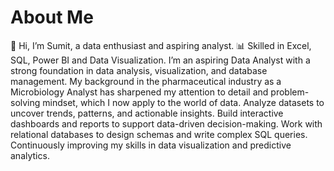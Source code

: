 # About Me
👋 Hi, I’m Sumit, a data enthusiast and aspiring analyst. 
📊 Skilled in Excel, SQL, Power BI and Data Visualization.
I’m an aspiring Data Analyst with a strong foundation in data analysis, visualization, and database management. My background in the pharmaceutical industry as a Microbiology Analyst has sharpened my attention to detail and problem-solving mindset, which I now apply to the world of data.
Analyze datasets to uncover trends, patterns, and actionable insights.
Build interactive dashboards and reports to support data-driven decision-making.
Work with relational databases to design schemas and write complex SQL queries.
Continuously improving my skills in data visualization and predictive analytics.

